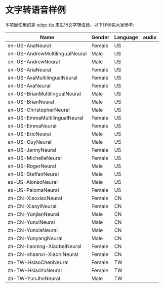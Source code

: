 # 文字转语音样例

本项目使用的是 [edge-tts](https://github.com/rany2/edge-tts) 来进行文字转语音。以下样例供大家参考:

<audio src="/test/audio.ogg"></audio>

| Name | Gender | Language | audio |
|---------|-----------|------------|-------|
| en-US-AnaNeural | Female | US | <audio src="./samples/tts/en-US-AnaNeural.mp3"></audio> |
| en-US-AndrewMultilingualNeural | Male | US | <audio src="./samples/tts/en-US-AndrewMultilingualNeural.mp3"></audio> |
| en-US-AndrewNeural | Male | US | <audio src="./samples/tts/en-US-AndrewNeural.mp3"></audio> |
| en-US-AriaNeural | Female | US | <audio src="./samples/tts/en-US-AriaNeural.mp3"></audio> |
| en-US-AvaMultilingualNeural | Female | US | <audio src="./samples/tts/en-US-AvaMultilingualNeural.mp3"></audio> |
| en-US-AvaNeural | Female | US | <audio src="./samples/tts/en-US-AvaNeural.mp3"></audio> |
| en-US-BrianMultilingualNeural | Male | US | <audio src="./samples/tts/en-US-BrianMultilingualNeural.mp3"></audio> |
| en-US-BrianNeural | Male | US | <audio src="./samples/tts/en-US-BrianNeural.mp3"></audio> |
| en-US-ChristopherNeural | Male | US | <audio src="./samples/tts/en-US-ChristopherNeural.mp3"></audio> |
| en-US-EmmaMultilingualNeural | Female | US | <audio src="./samples/tts/en-US-EmmaMultilingualNeural.mp3"></audio> |
| en-US-EmmaNeural | Female | US | <audio src="./samples/tts/en-US-EmmaNeural.mp3"></audio> |
| en-US-EricNeural | Male | US | <audio src="./samples/tts/en-US-EricNeural.mp3"></audio> |
| en-US-GuyNeural | Male | US | <audio src="./samples/tts/en-US-GuyNeural.mp3"></audio> |
| en-US-JennyNeural | Female | US | <audio src="./samples/tts/en-US-JennyNeural.mp3"></audio> |
| en-US-MichelleNeural | Female | US | <audio src="./samples/tts/en-US-MichelleNeural.mp3"></audio> |
| en-US-RogerNeural | Male | US | <audio src="./samples/tts/en-US-RogerNeural.mp3"></audio> |
| en-US-SteffanNeural | Male | US | <audio src="./samples/tts/en-US-SteffanNeural.mp3"></audio> |
| es-US-AlonsoNeural | Male | US | <audio src="./samples/tts/es-US-AlonsoNeural.mp3"></audio> |
| es-US-PalomaNeural | Female | US | <audio src="./samples/tts/es-US-PalomaNeural.mp3"></audio> |
| zh-CN-XiaoxiaoNeural | Female | CN | <audio src="./samples/tts/zh-CN-XiaoxiaoNeural.mp3"></audio> |
| zh-CN-XiaoyiNeural | Female | CN | <audio src="./samples/tts/zh-CN-XiaoyiNeural.mp3"></audio> |
| zh-CN-YunjianNeural | Male | CN | <audio src="./samples/tts/zh-CN-YunjianNeural.mp3"></audio> |
| zh-CN-YunxiNeural | Male | CN | <audio src="./samples/tts/zh-CN-YunxiNeural.mp3"></audio> |
| zh-CN-YunxiaNeural | Male | CN | <audio src="./samples/tts/zh-CN-YunxiaNeural.mp3"></audio> |
| zh-CN-YunyangNeural | Male | CN | <audio src="./samples/tts/zh-CN-YunyangNeural.mp3"></audio> |
| zh-CN-liaoning-XiaobeiNeural | Female | CN | <audio src="./samples/tts/zh-CN-liaoning.mp3"></audio> |
| zh-CN-shaanxi-XiaoniNeural | Female | CN | <audio src="./samples/tts/zh-CN-shaanxi.mp3"></audio> |
| zh-TW-HsiaoChenNeural | Female | TW | <audio src="./samples/tts/zh-TW-HsiaoChenNeural.mp3"></audio> |
| zh-TW-HsiaoYuNeural | Female | TW | <audio src="./samples/tts/zh-TW-HsiaoYuNeural.mp3"></audio> |
| zh-TW-YunJheNeural | Male | TW | <audio src="./samples/tts/zh-TW-YunJheNeural.mp3"></audio>